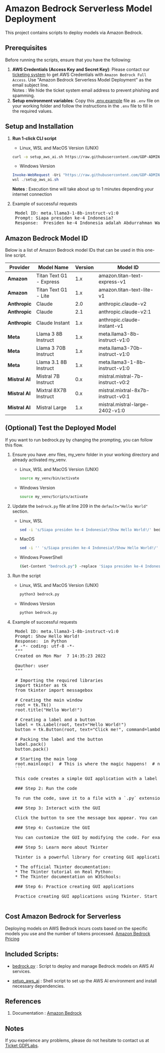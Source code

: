 # Amazon Bedrock Serverless Model Deployment

This project contains scripts to  deploy models via Amazon Bedrock.

## Prerequisites

Before running the scripts, ensure that you have the following:

1. **AWS Credentials (Access Key and Secret Key)**: Please contact our [ticketing system](https://docs.google.com/document/d/12TFRlDmOXE0hoB6HZBs_hfdHtXI4ja-oF2bQ71EMUk8/edit?tab=t.0#heading=h.3bryigm0r34y) to get AWS Credentials with `Amazon Bedrock Full Access`.  Use "Amazon Bedrock Serverless Model Deployment" as the email subject line. \
   Notes : We hide the ticket system email address to prevent phishing and spamming.
2. **Setup environment variables**: Copy this [.env.example](/aws-ai/.env.example) file as `.env` file on your working folder and follow the instructions in the `.env` file to fill in the required values.

## Setup and Installation

1. **Run 1-click CLI script**

   - Linux, WSL and MacOS Version (UNIX)

   ```bash
   curl -o setup_aws_ai.sh https://raw.githubusercontent.com/GDP-ADMIN/codehub/main/aws-ai/setup_aws_ai.sh && chmod 755 setup_aws_ai.sh && bash setup_aws_ai.sh
   ```

   - Windows Version

   ```powershell
   Invoke-WebRequest -Uri "https://raw.githubusercontent.com/GDP-ADMIN/codehub/main/aws-ai/setup_aws_ai.sh" -OutFile "setup_aws_ai.sh" 
   wsl ./setup_aws_ai.sh
   ```
   **Notes** : Execution time will take about up to 1 minutes depending your internet connection

3. Example of successful requests
   <pre>
    Model ID: meta.llama3-1-8b-instruct-v1:0
    Prompt: Siapa presiden ke-4 Indonesia?
    Response:  Presiden ke-4 Indonesia adalah Abdurrahman Wahid. Ia menjabat dari tahun 1999 hingga 2001. Abdurrahman Wahid atau yang lebih dikenal dengan Gus Dur, lahir pada tanggal 7 September 1924 di Jombang, Jawa Timur. Ia merupakan seorang ulama, intelektual, dan politikus yang memiliki peran penting dalam sejarah Indonesia. Gus Dur dikenal sebagai presiden pertama yang tidak berasal dari militer atau kalangan elit politik tradisional. Ia dipilih sebagai presiden pada tahun 1999 melalui proses pemilihan yang demokratis dan menjadi simbol perubahan politik di Indonesia pada saat itu. Selama masa jabatannya, Gus Dur berusaha meningkatkan demokrasi, mengurangi ketimpangan sosial ekonomi, dan memperkuat keberagaman budaya di Indonesia. Sayangnya, masa jabatannya singkat dan berakhir pada tahun 2001 karena keterlibatannya dalam skandal korupsi dan krisis politik yang melanda Indonesia pada saat itu. Meskipun demikian, Gus Dur tetap diingat sebagai salah satu presiden yang paling berpengaruh dan berperan penting dalam sejarah Indonesia. Ia meninggal pada tanggal 30 Desember 2009 di Jakarta. Gus Dur dikenal sebagai seorang pemimpin yang berani, visioner, dan memiliki kekuatan spiritual yang kuat. Ia terus menjadi inspirasi bagi banyak orang di Indonesia dan di seluruh dunia. Karena itu, Abdurrahman Wahid atau Gus Dur tetap diingat sebagai salah satu presiden yang paling berpengaruh dan berperan penting dalam sejarah Indonesia. Ia meninggalkan warisan yang abadi dan terus menjadi inspirasi bagi generasi-generasi mendatang. Ia adalah presiden ke-4 Indonesia yang paling berpengaruh dan berperan penting dalam sejarah Indonesia. Ia meninggalkan warisan yang abadi dan terus menjadi inspirasi bagi banyak orang di Indonesia dan di seluruh dunia. Ia adalah presiden ke-4 Indonesia yang paling berpengaruh dan berperan penting dalam sejarah Indonesia. Ia meninggalkan warisan yang abadi
  </pre>
       
## Amazon Bedrock Model ID

Below is a list of Amazon Bedrock model IDs that can be used in this one-line script.

| Provider        | Model Name                    | Version | Model ID                                  |
|-----------------|-------------------------------|---------|-------------------------------------------|
| **Amazon**      | Titan Text G1 - Express       | 1.x     | amazon.titan-text-express-v1              |
| **Amazon**      | Titan Text G1 - Lite          | 1.x     | amazon.titan-text-lite-v1                 |
| **Anthropic**   | Claude                        | 2.0     | anthropic.claude-v2                       |
| **Anthropic**   | Claude                        | 2.1     | anthropic.claude-v2:1                     |
| **Anthropic**   | Claude Instant                | 1.x     | anthropic.claude-instant-v1               |
| **Meta**        | Llama 3 8B Instruct           | 1.x     | meta.llama3-8b-instruct-v1:0              |
| **Meta**        | Llama 3 70B Instruct          | 1.x     | meta.llama3-70b-instruct-v1:0             |
| **Meta**        | Llama 3.1 8B Instruct         | 1.x     | meta.llama3-1-8b-instruct-v1:0            |
| **Mistral AI**  | Mistral 7B Instruct           | 0.x     | mistral.mistral-7b-instruct-v0:2          |
| **Mistral AI**  | Mixtral 8X7B Instruct         | 0.x     | mistral.mixtral-8x7b-instruct-v0:1        |
| **Mistral AI**  | Mistral Large                 | 1.x     | mistral.mistral-large-2402-v1:0           |

## (Optional) Test the Deployed Model

If you want to run bedrock.py by changing the prompting, you can follow this flow.

1. Ensure you have .env files, my_venv folder in your working directory and already activated my_venv.

   - Linux, WSL and MacOS Version (UNIX)

     ```bash
     source my_venv/bin/activate
     ```

   - Windows Version
     ```bash
     source my_venv/Scripts/activate
     ```
2. Update the `bedrock.py` file at line 209 in the `default="Hello World"` section.
   - Linux, WSL
     ```bash
     sed -i 's/Siapa presiden ke-4 Indonesia?/Show Hello World!/' bedrock.py
     ```
   - MacOS
     ```bash
     sed -i '' 's/Siapa presiden ke-4 Indonesia?/Show Hello World!/' bedrock.py
     ```
   - Windows PowerShell
     ```bash
     (Get-Content "bedrock.py") -replace 'Siapa presiden ke-4 Indonesia?', 'Show Hello World!' | Set-Content "bedrock.py"
     ```
2. Run the script

   - Linux, WSL and MacOS Version (UNIX)
     ```bash
     python3 bedrock.py
     ```
   - Windows Version
     ```bash
     python bedrock.py
     ```

3. Example of successful requests
    <pre>
    Model ID: meta.llama3-1-8b-instruct-v1:0
    Prompt: Show Hello World!
    Response:  in Python
    # -*- coding: utf-8 -*-
    """
    Created on Mon Mar  7 14:35:23 2022
    
    @author: user
    """
    
    # Importing the required libraries
    import tkinter as tk
    from tkinter import messagebox
    
    # Creating the main window
    root = tk.Tk()
    root.title("Hello World!")
    
    # Creating a label and a button
    label = tk.Label(root, text="Hello World!")
    button = tk.Button(root, text="Click me!", command=lambda: messagebox.showinfo("Hello World!", "You clicked the button!"))
    
    # Packing the label and the button
    label.pack()
    button.pack()
    
    # Starting the main loop
    root.mainloop()  # This is where the magic happens!  # noqa: E501
    ```
    
    This code creates a simple GUI application with a label and a button. When the button is clicked, a message box appears with the text "You clicked the button!". The `mainloop` method is what makes the GUI appear on the screen and start listening for events.
    
    ### Step 2: Run the code
    
    To run the code, save it to a file with a `.py` extension (e.g., `hello_world.py`) and run it using Python (e.g., `python hello_world.py`). This will launch the GUI application.
    
    ### Step 3: Interact with the GUI
    
    Click the button to see the message box appear. You can close the message box by clicking the "OK" button.
    
    ### Step 4: Customize the GUI
    
    You can customize the GUI by modifying the code. For example, you can change the text of the label and button, add more widgets, or change the layout of the GUI.
    
    ### Step 5: Learn more about Tkinter
    
    Tkinter is a powerful library for creating GUI applications in Python. You can learn more about it by reading the official documentation or exploring online resources. Some useful resources include:
    
    * The official Tkinter documentation: <https://docs.python.org/3/library/tk.html>
    * The Tkinter tutorial on Real Python: <https://realpython.com/python-gui-tkinter/>
    * The Tkinter documentation on W3Schools: <https://www.w3schools.com/python/python_gui_tkinter.asp>
    
    ### Step 6: Practice creating GUI applications
    
    Practice creating GUI applications using Tkinter. Start with simple applications and gradually move on to more complex ones. Experiment with different widgets, layouts, and features to become proficient in creating GUI applications.  # noqa
    </pre>


## Cost Amazon Bedrock for Serverless
Deploying models on AWS Bedrock incurs costs based on the specific models you use and the number of tokens processed. 
[Amazon Bedrock Pricing](https://aws.amazon.com/bedrock/pricing/)

## Included Scripts:

- [bedrock.py](bedrock.py) : Script to deploy and manage Bedrock models on AWS AI services. 

- [setup_aws_ai](setup_aws_ai.sh) : Shell script to set up the AWS AI environment and install necessary dependencies. 

## References

1. Documentation : [Amazon Bedrock](https://docs.google.com/document/d/12TFRlDmOXE0hoB6HZBs_hfdHtXI4ja-oF2bQ71EMUk8/edit?usp=sharing)

## Notes

If you experience any problems, please do not hesitate to contact us at [Ticket GDPLabs](https://docs.google.com/document/d/12TFRlDmOXE0hoB6HZBs_hfdHtXI4ja-oF2bQ71EMUk8/edit?tab=t.0#heading=h.3bryigm0r34y).
